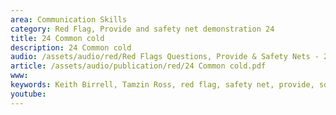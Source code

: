 ```yaml
---
area: Communication Skills
category: Red Flag, Provide and safety net demonstration 24
title: 24 Common cold
description: 24 Common cold
audio: /assets/audio/red/Red Flags Questions, Provide & Safety Nets - 24 Common cold in an adult - MQ.mp3
article: /assets/audio/publication/red/24 Common cold.pdf
www: 
keywords: Keith Birrell, Tamzin Ross, red flag, safety net, provide, sore, throats
youtube: 
--- 
```

